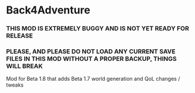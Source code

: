 # Back4Adventure

### THIS MOD IS EXTREMELY BUGGY AND IS NOT YET READY FOR RELEASE
### PLEASE, AND PLEASE **DO NOT LOAD ANY CURRENT SAVE FILES IN THIS MOD WITHOUT A PROPER BACKUP, THINGS WILL BREAK**

Mod for Beta 1.8 that adds Beta 1.7 world generation and QoL changes / tweaks
